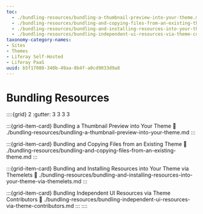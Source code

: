 ```yaml
---
toc:
  - ./bundling-resources/bundling-a-thumbnail-preview-into-your-theme.md
  - ./bundling-resources/bundling-and-copying-files-from-an-existing-theme.md
  - ./bundling-resources/bundling-and-installing-resources-into-your-theme-via-themelets.md
  - ./bundling-resources/bundling-independent-ui-resources-via-theme-contributors.md
taxonomy-category-names:
- Sites
- Themes
- Liferay Self-Hosted
- Liferay PaaS
uuid: b5f17080-340b-49aa-8b4f-a0cd9033d9a8
---
```

# Bundling Resources

::::{grid} 2
:gutter: 3 3 3 3

:::{grid-item-card} Bundling a Thumbnail Preview into Your Theme
:link: ./bundling-resources/bundling-a-thumbnail-preview-into-your-theme.md
:::

:::{grid-item-card} Bundling and Copying Files from an Existing Theme
:link: ./bundling-resources/bundling-and-copying-files-from-an-existing-theme.md
:::

:::{grid-item-card} Bundling and Installing Resources into Your Theme via Themelets
:link: ./bundling-resources/bundling-and-installing-resources-into-your-theme-via-themelets.md
:::

:::{grid-item-card} Bundling Independent UI Resources via Theme Contributors
:link: ./bundling-resources/bundling-independent-ui-resources-via-theme-contributors.md
:::
::::
